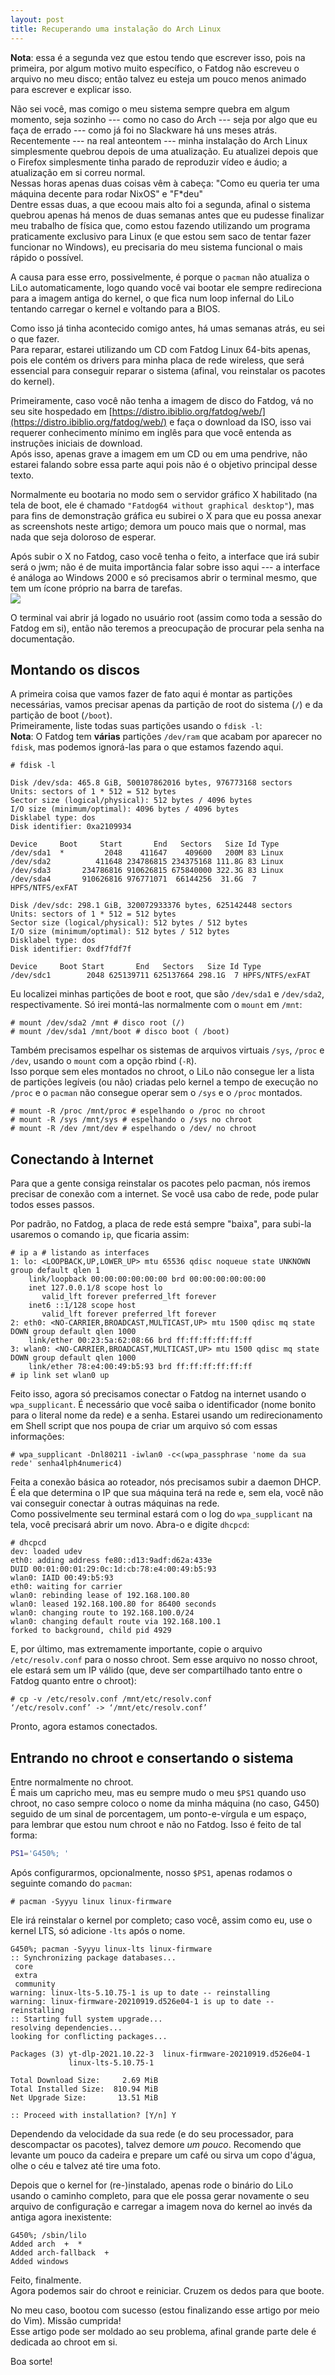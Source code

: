 ```yaml
---
layout: post
title: Recuperando uma instalação do Arch Linux
---
```


**Nota**: essa é a segunda vez que estou tendo que escrever isso, pois
na primeira, por algum motivo muito específico, o Fatdog não escreveu o
arquivo no meu disco; então talvez eu esteja um pouco menos animado para
escrever e explicar isso.  

Não sei você, mas comigo o meu sistema sempre quebra em algum momento, seja
sozinho --- como no caso do Arch --- seja por algo que eu faça de errado ---
como já foi no Slackware há uns meses atrás.  
Recentemente --- na real anteontem --- minha instalação do Arch Linux
simplesmente quebrou depois de uma atualização. Eu atualizei depois que o
Firefox simplesmente tinha parado de reproduzir vídeo e áudio; a atualização
em si correu normal.  
Nessas horas apenas duas coisas vêm à cabeça: "Como eu queria ter uma máquina
decente para rodar NixOS" e "F\*deu"  
Dentre essas duas, a que ecoou mais alto foi a segunda, afinal o sistema quebrou
apenas há menos de duas semanas antes que eu pudesse finalizar meu trabalho de
física que, como estou fazendo utilizando um programa praticamente exclusivo para
Linux (e que estou sem saco de tentar fazer funcionar no Windows), eu precisaria
do meu sistema funcional o mais rápido o possível.  

A causa para esse erro, possivelmente, é porque o `pacman` não atualiza o LiLo
automaticamente, logo quando você vai bootar ele sempre redireciona para a
imagem antiga do kernel, o que fica num loop infernal do LiLo tentando
carregar o kernel e voltando para a BIOS.  

Como isso já tinha acontecido comigo antes, há umas semanas atrás, eu sei o que
fazer.  
Para reparar, estarei utilizando um CD com Fatdog Linux 64-bits apenas, pois ele
contém os drivers para minha placa de rede wireless, que será essencial para
conseguir reparar o sistema (afinal, vou reinstalar os pacotes do kernel).  

Primeiramente, caso você não tenha a imagem de disco do Fatdog, vá no seu site
hospedado em [https://distro.ibiblio.org/fatdog/web/](https://distro.ibiblio.org/fatdog/web/) e faça o download da ISO,
isso vai requerer conhecimento mínimo em inglês para que você entenda as
instruções iniciais de download.  
Após isso, apenas grave a imagem em um CD ou em uma pendrive, não estarei
falando sobre essa parte aqui pois não é o objetivo principal desse texto.  

Normalmente eu bootaria no modo sem o servidor gráfico X habilitado (na tela de
boot, ele é chamado `"Fatdog64 without graphical desktop"`), mas para fins de
demonstração gráfica eu subirei o X para que eu possa anexar as screenshots
neste artigo; demora um pouco mais que o normal, mas nada que seja doloroso de
esperar.  

Após subir o X no Fatdog, caso você tenha o feito, a interface que irá
subir será o jwm; não é de muita importância falar sobre isso aqui --- a
interface é análoga ao Windows 2000 e só precisamos abrir o terminal
mesmo, que tem um ícone próprio na barra de tarefas.  
![](/blog/assets/img/fatdog_x.png)  

O terminal vai abrir já logado no usuário root (assim como toda a sessão
do Fatdog em si), então não teremos a preocupação de procurar pela senha
na documentação.  

## Montando os discos
A primeira coisa que vamos fazer de fato aqui é montar as partições
necessárias, vamos precisar apenas da partição de root do sistema (`/`)
e da partição de boot (`/boot`).   
Primeiramente, liste todas suas partições usando o `fdisk -l`:  
**Nota**: O Fatdog tem **várias** partições `/dev/ram` que acabam por
aparecer no `fdisk`, mas podemos ignorá-las para o que estamos fazendo
aqui.  

```console
# fdisk -l

Disk /dev/sda: 465.8 GiB, 500107862016 bytes, 976773168 sectors
Units: sectors of 1 * 512 = 512 bytes
Sector size (logical/physical): 512 bytes / 4096 bytes
I/O size (minimum/optimal): 4096 bytes / 4096 bytes
Disklabel type: dos
Disk identifier: 0xa2109934

Device     Boot     Start       End   Sectors   Size Id Type
/dev/sda1  *         2048    411647    409600   200M 83 Linux
/dev/sda2          411648 234786815 234375168 111.8G 83 Linux
/dev/sda3       234786816 910626815 675840000 322.3G 83 Linux
/dev/sda4       910626816 976771071  66144256  31.6G  7 HPFS/NTFS/exFAT

Disk /dev/sdc: 298.1 GiB, 320072933376 bytes, 625142448 sectors
Units: sectors of 1 * 512 = 512 bytes
Sector size (logical/physical): 512 bytes / 512 bytes
I/O size (minimum/optimal): 512 bytes / 512 bytes
Disklabel type: dos
Disk identifier: 0xdf7fdf7f

Device     Boot Start       End   Sectors   Size Id Type
/dev/sdc1        2048 625139711 625137664 298.1G  7 HPFS/NTFS/exFAT
```  

Eu localizei minhas partições de boot e root, que são `/dev/sda1` e
`/dev/sda2`, respectivamente. Só irei montá-las normalmente com o 
`mount` em `/mnt`:  

```console
# mount /dev/sda2 /mnt # disco root (/)
# mount /dev/sda1 /mnt/boot # disco boot ( /boot)
```  

Também precisamos espelhar os sistemas de arquivos virtuais `/sys`,
`/proc` e `/dev`, usando o `mount` com a opção rbind (`-R`).  
Isso porque sem eles montados no chroot, o LiLo não consegue ler a lista
de partições legíveis (ou não) criadas pelo kernel a tempo de execução
no `/proc` e o `pacman` não consegue operar sem o `/sys` e o `/proc`
montados.  

```console
# mount -R /proc /mnt/proc # espelhando o /proc no chroot
# mount -R /sys /mnt/sys # espelhando o /sys no chroot
# mount -R /dev /mnt/dev # espelhando o /dev/ no chroot
```  

## Conectando à Internet
Para que a gente consiga reinstalar os pacotes pelo pacman, nós
iremos precisar de conexão com a internet. Se você usa cabo de rede,
pode pular todos esses passos.  

Por padrão, no Fatdog, a placa de rede está sempre "baixa", para subi-la
usaremos o comando `ip`, que ficaria assim:  

```console
# ip a # listando as interfaces
1: lo: <LOOPBACK,UP,LOWER_UP> mtu 65536 qdisc noqueue state UNKNOWN group default qlen 1
    link/loopback 00:00:00:00:00:00 brd 00:00:00:00:00:00
    inet 127.0.0.1/8 scope host lo
       valid_lft forever preferred_lft forever
    inet6 ::1/128 scope host 
       valid_lft forever preferred_lft forever
2: eth0: <NO-CARRIER,BROADCAST,MULTICAST,UP> mtu 1500 qdisc mq state DOWN group default qlen 1000
    link/ether 00:23:5a:62:08:66 brd ff:ff:ff:ff:ff:ff
3: wlan0: <NO-CARRIER,BROADCAST,MULTICAST,UP> mtu 1500 qdisc mq state DOWN group default qlen 1000
    link/ether 78:e4:00:49:b5:93 brd ff:ff:ff:ff:ff:ff
# ip link set wlan0 up
```  

Feito isso, agora só precisamos conectar o Fatdog na internet usando o
`wpa_supplicant`. É necessário que você saiba o identificador (nome
bonito para o literal nome da rede) e a senha. Estarei usando um
redirecionamento em Shell script que nos poupa de criar um arquivo só
com essas informações:  

```console
# wpa_supplicant -Dnl80211 -iwlan0 -c<(wpa_passphrase 'nome da sua rede' senha4lph4numeric4)
```  

Feita a conexão básica ao roteador, nós precisamos subir a daemon DHCP.  
É ela que determina o IP que sua máquina terá na rede e, sem ela, você não vai
conseguir conectar à outras máquinas na rede.  
Como possivelmente seu terminal estará com o log do `wpa_supplicant`
na tela, você precisará abrir um novo. Abra-o e digite `dhcpcd`:  

```console
# dhcpcd
dev: loaded udev
eth0: adding address fe80::d13:9adf:d62a:433e
DUID 00:01:00:01:29:0c:1d:cb:78:e4:00:49:b5:93
wlan0: IAID 00:49:b5:93
eth0: waiting for carrier
wlan0: rebinding lease of 192.168.100.80
wlan0: leased 192.168.100.80 for 86400 seconds
wlan0: changing route to 192.168.100.0/24
wlan0: changing default route via 192.168.100.1
forked to background, child pid 4929
```

E, por último, mas extremamente importante, copie o arquivo `/etc/resolv.conf`
para o nosso chroot. Sem esse arquivo no nosso chroot, ele estará sem um
IP válido (que, deve ser compartilhado tanto entre o Fatdog quanto entre
o chroot):  

```console
# cp -v /etc/resolv.conf /mnt/etc/resolv.conf 
‘/etc/resolv.conf’ -> ‘/mnt/etc/resolv.conf’
```

Pronto, agora estamos conectados.  

## Entrando no chroot e consertando o sistema
Entre normalmente no chroot.  
É mais um capricho meu, mas eu sempre mudo o meu `$PS1` quando uso
chroot, no caso sempre coloco o nome da minha máquina (no caso, G450)
seguido de um sinal de porcentagem, um ponto-e-vírgula e um espaço, para
lembrar que estou num chroot e não no Fatdog. Isso é feito de tal forma:  

```sh
PS1='G450%; '
```  

Após configurarmos, opcionalmente, nosso `$PS1`, apenas rodamos o
seguinte comando do `pacman`:  

```console
# pacman -Syyyu linux linux-firmware
```  

Ele irá reinstalar o kernel por completo; caso você, assim como eu, use
o kernel LTS, só adicione `-lts` após o nome.  

```console
G450%; pacman -Syyyu linux-lts linux-firmware
:: Synchronizing package databases...
 core
 extra
 community
warning: linux-lts-5.10.75-1 is up to date -- reinstalling
warning: linux-firmware-20210919.d526e04-1 is up to date -- reinstalling
:: Starting full system upgrade...
resolving dependencies...
looking for conflicting packages...

Packages (3) yt-dlp-2021.10.22-3  linux-firmware-20210919.d526e04-1
             linux-lts-5.10.75-1

Total Download Size:     2.69 MiB
Total Installed Size:  810.94 MiB
Net Upgrade Size:       13.51 MiB

:: Proceed with installation? [Y/n] Y
```  
Dependendo da velocidade da sua rede (e do seu processador, para
descompactar os pacotes), talvez demore *um pouco*. Recomendo que
levante um pouco da cadeira e prepare um café ou sirva um copo d'água,
olhe o céu e talvez até tire uma foto.    

Depois que o kernel for (re-)instalado, apenas rode o binário do LiLo
usando o caminho completo, para que ele possa gerar novamente o seu
arquivo de configuração e carregar a imagem nova do kernel ao invés da
antiga agora inexistente:  

```console
G450%; /sbin/lilo
Added arch  +  *
Added arch-fallback  +
Added windows
```  

Feito, finalmente.  
Agora podemos sair do chroot e reiniciar. Cruzem os dedos para que
boote.  

No meu caso, bootou com sucesso (estou finalizando esse artigo por meio
do Vim). Missão cumprida!  
Esse artigo pode ser moldado ao seu problema, afinal grande parte dele é
dedicada ao chroot em si.  

Boa sorte!
